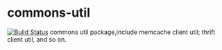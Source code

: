# commons-util
[![Build Status](https://travis-ci.org/zhoucl/commons-util.svg?branch=master)](https://travis-ci.org/zhoucl/commons-util)
commons util package,include memcache client util; thrift client util, and so on.
